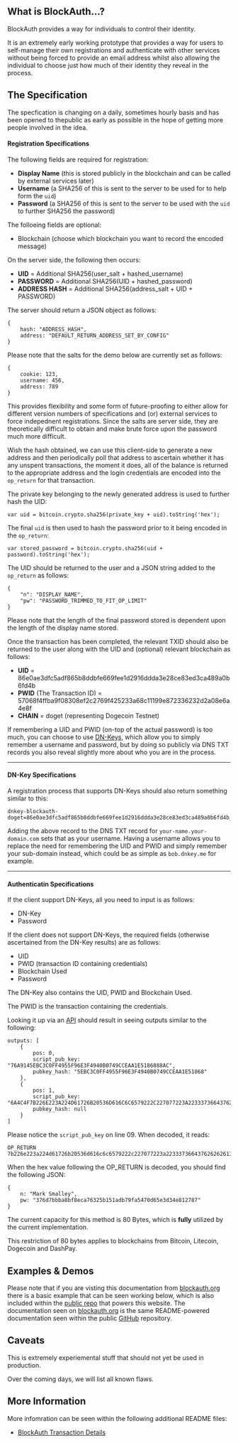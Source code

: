 ## What is BlockAuth...?

BlockAuth provides a way for individuals to control their identity.

It is an extremely early working prototype that provides a way for users to self-manage their own registrations and authenticate with other services without being forced to provide an email address whilst also allowing the individual to choose just how much of their identity they reveal in the process.

## The Specification

The specfication is changing on a daily, sometimes hourly basis and has been opened to thepublic as early as possible in the hope of getting more people involved in the idea.

#### Registration Specifications

The following fields are required for registration:

* __Display Name__ (this is stored publicly in the blockchain and can be called by external services later)
* __Username__ (a SHA256 of this is sent to the server to be used for to help form the `uid`)
* __Password__ (a SHA256 of this is sent to the server to be used with the `uid` to further SHA256 the password)

The folloeing fields are optional:

* Blockchain (choose which blockchain you want to record the encoded message)

On the server side, the following then occurs:

* __UID__ = Additional SHA256(user_salt + hashed_username)
* __PASSWORD__ = Additional SHA256(UID + hashed_password)
* __ADDRESS HASH__ = Additional SHA256(address_salt + UID + PASSWORD)

The server should return a JSON object as follows:

<!--pre-javascript-->
```
{
    hash: "ADDRESS_HASH",
    address: "DEFAULT_RETURN_ADDRESS_SET_BY_CONFIG"
}
```

Please note that the salts for the demo below are currently set as follows:

<!--pre-javascript-->
```
{
    cookie: 123,
    username: 456,
    address: 789
}
```

This provides flexibility and some form of future-proofing to either allow for different version numbers of specifications and (or) external services to force indepednent registrations. Since the salts are server side, they are theoretically difficult to obtain and make brute force upon the password much more difficult.

Wish the hash obtained, we can use this client-side to generate a new address and then periodically poll that address to ascertain whether it has any unspent transactions, the moment it does, all of the balance is returned to the appropriate address and the login credentials are encoded into the `op_return` for that transaction.

The private key belonging to the newly generated address is used to further hash the UID:

<!--pre-javascript-->
```
var uid = bitcoin.crypto.sha256(private_key + uid).toString('hex');
```

The final `uid` is then used to hash the password prior to it being encoded in the `op_return`:

<!--pre-javascript-->
```
var stored_password = bitcoin.crypto.sha256(uid + password).toString('hex');
```

The UID should be returned to the user and a JSON string added to the `op_return` as follows:

<!--pre-javascript-->
```
{
    "n": "DISPLAY_NAME",
    "pw": "PASSWORD_TRIMMED_TO_FIT_OP_LIMIT"
}
```

Please note that the length of the final password stored is dependent upon the length of the display name stored.

Once the transaction has been completed, the relevant TXID should also be returned to the user along with the UID and (optional) relevant blockchain as follows:

* __UID__ = 86e0ae3dfc5adf865b8ddbfe669fee1d2916ddda3e28ce83ed3ca489a0b6fd4b
* __PWID__ (The Transaction ID) = 57068f4ffba9f08308ef2c2769f425233a68c11199e872336232d2a08e6a4e8f
* __CHAIN__ = doget (representing Dogecoin Testnet)

If remembering a UID and PWID (on-top of the actual password) is too much, you can choose to use [DN-Keys](http://dnkey.org), which allow you to simply remember a username and password, but by doing so publicly via DNS TXT records you also reveal slightly more about who you are in the process.

-----

#### DN-Key Specifications

A registration process that supports DN-Keys should also return something similar to this:

<!--pre-html-->
```
dnkey-blockauth-doget=86e0ae3dfc5adf865b8ddbfe669fee1d2916ddda3e28ce83ed3ca489a0b6fd4b_57068f4ffba9f08308ef2c2769f425233a68c11199e872336232d2a08e6a4e8f
```

Adding the above record to the DNS TXT record for `your-name.your-domain.com` sets that as your username. Having a username allows you to replace the need for remembering the UID and PWID and simply remember your sub-domain instead, which could be as simple as `bob.dnkey.me` for example.

-----

#### Authenticatin Specifications

If the client support DN-Keys, all you need to input is as follows:

* DN-Key
* Password

If the client does not support DN-Keys, the required fields (otherwise ascertained from the DN-Key results) are as follows:

* UID
* PWID (transaction ID containing credentials)
* Blockchain Used
* Password

The DN-Key also contains the UID, PWID and Blockchain Used.

The PWID is the transaction containing the credentials.

Looking it up via an [API](http://api.blockstrap.com/v0/doget/transaction/id/57068f4ffba9f08308ef2c2728f425233a68c11199e872336232d2a08e6a4e8f?showtxnio=1&prettyprint=1) should result in seeing outputs similar to the following:

<!--pre-javscript-->
```
outputs: [
    {
        pos: 0,
        script_pub_key: "76A9145EBC3C0FF4955F96E3F4940B0749CCEAA1E5186888AC",
        pubkey_hash: "5EBC3C0FF4955F96E3F4940B0749CCEAA1E51868"
    },
    {
        pos: 1,
        script_pub_key: "6A4C4F7B226E223A224D61726B20536D616C6C6579222C227077223A22333736643762626261386266386563613736333235623135316164623739666135343730643635653364333465383132373837227D",
        pubkey_hash: null
    }
]
```

Please notice the `script_pub_key` on line 09. When decoded, it reads:

<!--pre-html-->
```
OP_RETURN 7b226e223a224d61726b20536d616c6c6579222c227077223a22333736643762626261386266386563613736333235623135316164623739666135343730643635653364333465383132373837227d
```

When the hex value following the OP_RETURN is decoded, you should find the following JSON:

<!--pre-javascript-->
```
{
    n: "Mark Smalley",
    pw: "376d7bbba8bf8eca76325b151adb79fa5470d65e3d34e812787"
}
```

The current capacity for this method is 80 Bytes, which is __fully__ utilized by the current implementation.

This restriction of 80 bytes applies to blockchains from Bitcoin, Litecoin, Dogecoin and DashPay.

## Examples & Demos

Please note that if you are visting this documentation from [blockauth.org](http://blockauth.org) there is a basic example that can be seen working below, which is also included within the [public repo](https://github.com/Neuroware-IO/blockauth) that powers this website. The documentation seen on [blockauth.org](http:/blockauth.org) is the same README-powered documentation seen within the public [GitHub](https://github.com/Neuroware-IO/blockauth) repository.

## Caveats

This is extremely experiemental stuff that should not yet be used in production.

Over the coming days, we will list all known flaws.

## More Information

More infomration can be seen within the following additional README files:

* [BlockAuth Transaction Details](https://github.com/Neuroware-IO/blockauth/blob/master/docs/blockauth-tx-details.md)